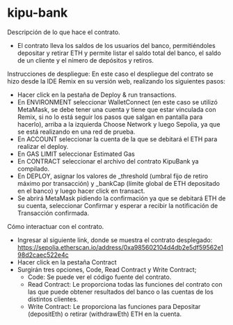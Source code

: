 # kipu-bank
Descripción de lo que hace el contrato.
- El contrato lleva los saldos de los usuarios del banco, permitiéndoles depositar y retirar ETH y permite listar el saldo total del banco, el saldo de un cliente y el nímero de depósitos y retiros.

Instrucciones de despliegue:
En este caso el despliegue del contrato se hizo desde la IDE Remix en su versión web, realizando los siguientes pasos:
* Hacer click en la pestaña de Deploy & run transactions.
* En ENVIRONMENT seleccionar WalletConnect (en este caso se utilizó MetaMask, se debe tener una cuenta y tiene que estar vinculada con Remix, si no lo está seguir los pasos que salgan en pantalla para hacerlo), arriba a la izquierda Choose Network y luego Sepolia, ya que se está realizando en una red de prueba.
* En ACCOUNT seleccionar la cuenta de la que se debitará el ETH para realizar el deploy.
* En GAS LIMIT seleccionar Estimated Gas
* En CONTRACT seleccionar el archivo del contrato KipuBank ya compilado.
* En DEPLOY, asignar los valores de _threshold (umbral fijo de retiro máximo por transacción) y _bankCap (límite global de ETH depositado en el banco) y luego hacer click en transact.
* Se abrirá MetaMask pidiendo la confirmación ya que se debitará ETH de su cuenta, seleccionar Confirmar y esperar a recibir la notificación de Transacción confirmada.

Cómo interactuar con el contrato.
* Ingresar al siguiente link, donde se muestra el contrato desplegado: https://sepolia.etherscan.io/address/0xa985602104d4db2e5df59562e198d2caec522e4c
* Hacer click en la pestaña Contract
* Surgirán tres opciones, Code, Read Contract y Write Contract;
  - Code: Se puede ver el código fuente del contrato.
  - Read Contract: Le proporciona todas las funciones del contrato con las que puede obtener resultados del banco o las cuentas de los distintos clientes.
  - Write Contract: Le proporciona las funciones para Depositar (depositEth) o retirar (withdrawEth) ETH en la cuenta.
